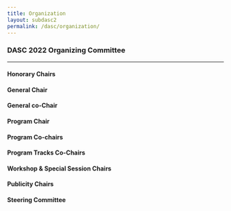 ```yaml
---
title: Organization
layout: subdasc2
permalink: /dasc/organization/
---
```


<h3>DASC 2022 Organizing Committee</h3>
<hr/>

<h4>Honorary Chairs</h4>


<h4>General Chair</h4>


<h4>General co-Chair</h4>


<h4>Program Chair</h4>


<h4>Program Co-chairs</h4>

<h4> Program Tracks Co-Chairs</h4>


<h4>Workshop & Special Session Chairs</h4>


<h4>Publicity Chairs</h4>


<h4>Steering Committee</h4>

